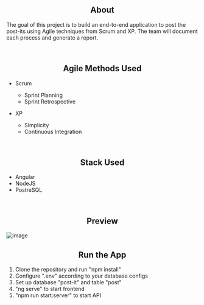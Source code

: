 <h2 align="center"> About </h2>
<p> The goal of this project is to build an end-to-end application to post the post-its using Agile techniques from Scrum and XP. The team will document each process and generate a report. </p>
<br>

<h2 align="center"> Agile Methods Used </h2>

- Scrum
  - Sprint Planning
  - Sprint Retrospective

- XP
  - Simplicity
  - Continuous Integration

<br>

<h2 align="center"> Stack Used </h2>

- Angular
- NodeJS
- PostreSQL

<br>

<h2 align="center"> Preview </h2>

![image](https://github.com/devarthurmiranda/Post-It-App/assets/83318673/a5e24b79-5f54-4eb0-aa86-99ef8e6020b3)

<h2 align="center"> Run the App </h2>

1. Clone the repository and run "npm install"
2. Configure ".env" according to your database configs
3. Set up database "post-it" and table "post"
4. "ng serve" to start frontend
5. "npm run start:server" to start API
